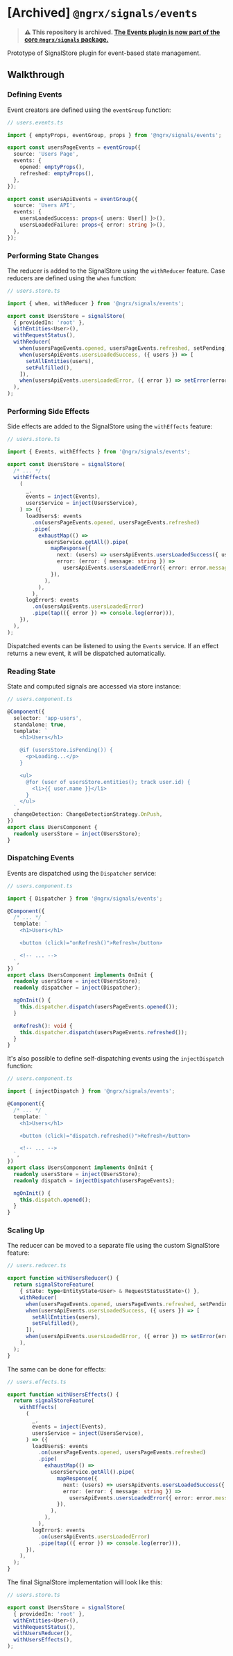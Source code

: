 # [Archived] `@ngrx/signals/events`

> **⚠️ This repository is archived. [The Events plugin is now part of the core `@ngrx/signals` package.](https://github.com/ngrx/platform/tree/main/modules/signals/events)**

Prototype of SignalStore plugin for event-based state management.

## Walkthrough

### Defining Events

Event creators are defined using the `eventGroup` function:

```ts
// users.events.ts

import { emptyProps, eventGroup, props } from '@ngrx/signals/events';

export const usersPageEvents = eventGroup({
  source: 'Users Page',
  events: {
    opened: emptyProps(),
    refreshed: emptyProps(),
  },
});

export const usersApiEvents = eventGroup({
  source: 'Users API',
  events: {
    usersLoadedSuccess: props<{ users: User[] }>(),
    usersLoadedFailure: props<{ error: string }>(),
  },
});
```

### Performing State Changes

The reducer is added to the SignalStore using the `withReducer` feature. Case reducers are defined using the `when` function:

```ts
// users.store.ts

import { when, withReducer } from '@ngrx/signals/events';

export const UsersStore = signalStore(
  { providedIn: 'root' },
  withEntities<User>(),
  withRequestStatus(),
  withReducer(
    when(usersPageEvents.opened, usersPageEvents.refreshed, setPending),
    when(usersApiEvents.usersLoadedSuccess, ({ users }) => [
      setAllEntities(users),
      setFulfilled(),
    ]),
    when(usersApiEvents.usersLoadedError, ({ error }) => setError(error)),
  ),
);
```

### Performing Side Effects

Side effects are added to the SignalStore using the `withEffects` feature:

```ts
// users.store.ts

import { Events, withEffects } from '@ngrx/signals/events';

export const UsersStore = signalStore(
  /* ... */
  withEffects(
    (
      _,
      events = inject(Events),
      usersService = inject(UsersService),
    ) => ({
      loadUsers$: events
        .on(usersPageEvents.opened, usersPageEvents.refreshed)
        .pipe(
          exhaustMap(() =>
            usersService.getAll().pipe(
              mapResponse({
                next: (users) => usersApiEvents.usersLoadedSuccess({ users }),
                error: (error: { message: string }) =>
                  usersApiEvents.usersLoadedError({ error: error.message }),
              }),
            ),
          ),
        ),
      logError$: events
        .on(usersApiEvents.usersLoadedError)
        .pipe(tap(({ error }) => console.log(error))),
    }),
  ),
);
```

Dispatched events can be listened to using the `Events` service.
If an effect returns a new event, it will be dispatched automatically.

### Reading State

State and computed signals are accessed via store instance:

```ts
// users.component.ts

@Component({
  selector: 'app-users',
  standalone: true,
  template: `
    <h1>Users</h1>

    @if (usersStore.isPending()) {
      <p>Loading...</p>
    }

    <ul>
      @for (user of usersStore.entities(); track user.id) {
        <li>{{ user.name }}</li>
      }
    </ul>
  `,
  changeDetection: ChangeDetectionStrategy.OnPush,
})
export class UsersComponent {
  readonly usersStore = inject(UsersStore);
}
```

### Dispatching Events

Events are dispatched using the `Dispatcher` service:

```ts
// users.component.ts

import { Dispatcher } from '@ngrx/signals/events';

@Component({
  /* ... */
  template: `
    <h1>Users</h1>

    <button (click)="onRefresh()">Refresh</button>

    <!-- ... -->
  `,
})
export class UsersComponent implements OnInit {
  readonly usersStore = inject(UsersStore);
  readonly dispatcher = inject(Dispatcher);

  ngOnInit() {
    this.dispatcher.dispatch(usersPageEvents.opened());
  }

  onRefresh(): void {
    this.dispatcher.dispatch(usersPageEvents.refreshed());
  }
}
```

It's also possible to define self-dispatching events using the `injectDispatch` function:

```ts
// users.component.ts

import { injectDispatch } from '@ngrx/signals/events';

@Component({
  /* ... */
  template: `
    <h1>Users</h1>

    <button (click)="dispatch.refreshed()">Refresh</button>

    <!-- ... -->
  `,
})
export class UsersComponent implements OnInit {
  readonly usersStore = inject(UsersStore);
  readonly dispatch = injectDispatch(usersPageEvents);

  ngOnInit() {
    this.dispatch.opened();
  }
}
```

### Scaling Up

The reducer can be moved to a separate file using the custom SignalStore feature:

```ts
// users.reducer.ts

export function withUsersReducer() {
  return signalStoreFeature(
    { state: type<EntityState<User> & RequestStatusState>() },
    withReducer(
      when(usersPageEvents.opened, usersPageEvents.refreshed, setPending),
      when(usersApiEvents.usersLoadedSuccess, ({ users }) => [
        setAllEntities(users),
        setFulfilled(),
      ]),
      when(usersApiEvents.usersLoadedError, ({ error }) => setError(error)),
    ),
  );
}
```

The same can be done for effects:

```ts
// users.effects.ts

export function withUsersEffects() {
  return signalStoreFeature(
    withEffects(
      (
        _,
        events = inject(Events),
        usersService = inject(UsersService),
      ) => ({
        loadUsers$: events
          .on(usersPageEvents.opened, usersPageEvents.refreshed)
          .pipe(
            exhaustMap(() =>
              usersService.getAll().pipe(
                mapResponse({
                  next: (users) => usersApiEvents.usersLoadedSuccess({ users }),
                  error: (error: { message: string }) =>
                    usersApiEvents.usersLoadedError({ error: error.message }),
                }),
              ),
            ),
          ),
        logError$: events
          .on(usersApiEvents.usersLoadedError)
          .pipe(tap(({ error }) => console.log(error))),
      }),
    ),
  );
}
```

The final SignalStore implementation will look like this:

```ts
// users.store.ts

export const UsersStore = signalStore(
  { providedIn: 'root' },
  withEntities<User>(),
  withRequestStatus(),
  withUsersReducer(),
  withUsersEffects(),
);
``` 
